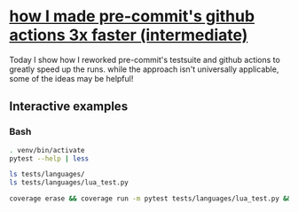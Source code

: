 # [how I made pre-commit's github actions 3x faster (intermediate)](https://youtu.be/5K8k-bSDnU0)

Today I show how I reworked pre-commit's testsuite and github actions to greatly speed up the runs.  while the approach isn't universally applicable, some of the ideas may be helpful!

## Interactive examples

### Bash

```bash
. venv/bin/activate
pytest --help | less

ls tests/languages/
ls tests/languages/lua_test.py

coverage erase && coverage run -m pytest tests/languages/lua_test.py && coverage report --include pre_commit/languages/lua.py
```
